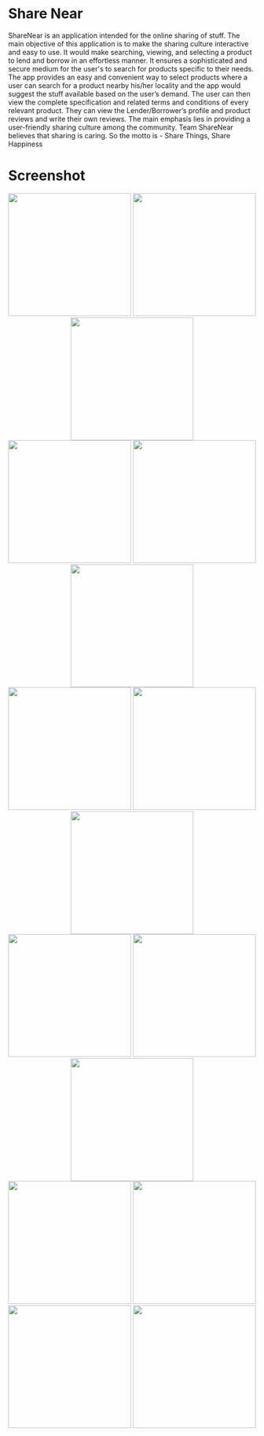 
# Share Near 

ShareNear is an application intended for the online sharing of stuff. The main objective of this application is to make the sharing culture interactive and easy to use. It would make searching, viewing, and selecting a product to lend and borrow in an effortless manner. It ensures a sophisticated and secure medium for the user's to search for products specific to their needs. The app provides an easy and convenient way to select products where a user can search for a product nearby his/her locality and the app would suggest the stuff available based on the user’s demand. The user can then view the complete specification and related terms and conditions of every relevant product. They can view the Lender/Borrower’s profile and product reviews and write their own reviews. The main emphasis lies in providing a user-friendly sharing culture among the community. Team ShareNear believes that sharing is caring. So the motto is - Share Things, Share Happiness

# Screenshot

<!-- Splash Screen --> 
<div align="center">
    <img src="https://github.com/muazhussain/share_near/assets/48112747/fd13dc45-ce8b-4450-a101-d990d4ac32bc" width="250px" </img>
    <img src="https://github.com/muazhussain/share_near/assets/48112747/df43a5b6-149f-4602-b552-da03bb8d8a54" width="250px" </img>
    <img src="https://github.com/muazhussain/share_near/assets/48112747/76018c62-eb3a-49aa-95ef-f4608ec56542" width="250px" </img> 
</div>

<!-- Register, Login, Reset Password -->
<div align="center">
  <img src="https://github.com/muazhussain/share_near/assets/48112747/5934a2ea-9443-4f0a-bbd2-8ba493e1f6b3" width="250px" </img>
  <img src="https://github.com/muazhussain/share_near/assets/48112747/36fb900e-6295-4ff2-9b4a-7ace3b926462" width="250px" </img>
  <img src="https://github.com/muazhussain/share_near/assets/48112747/3a7f2008-80bf-4f89-8d2e-92761996c4fb" width="250px" </img>
</div>

<!-- Complete Profile -->
<div align="center">
  <img src="https://github.com/muazhussain/share_near/assets/48112747/809bcc29-e4c7-4599-afd4-e8edb1b05526" width="250px" </img>
  <img src="https://github.com/muazhussain/share_near/assets/48112747/a1f8889b-d2d8-457a-a4d4-53312cd6b7cb" width="250px" </img>
  <img src="" width="250px" </img>
</div>

<!-- Add New Product -->
<div align="center">
  <img src="https://github.com/muazhussain/share_near/assets/48112747/dfe29af2-82cc-496c-bfc8-9fc606791e27" width="250px" </img>
  <img src="https://github.com/muazhussain/share_near/assets/48112747/7b98f77c-3a0b-449b-9426-4c27b9b0183c" width="250px" </img>
</div>

<!-- Profile -->
<div align="center">
  <img src="https://github.com/muazhussain/share_near/assets/48112747/29fd2987-c618-4802-993e-6a7d610988e0" width="250px" </img>
</div>

<!-- Product Details -->
<div align="center">
  <img src="https://github.com/muazhussain/share_near/assets/48112747/bffdd25a-b140-4578-a04d-a568fd9f136c" width="250px" </img>
  <img src="https://github.com/muazhussain/share_near/assets/48112747/4d86fd4d-3a81-4210-9730-9cab8355c70f" width="250px" </img>
</div>

<!-- Home Screen -->
<div align="center">
  <img src="https://github.com/muazhussain/share_near/assets/48112747/6e72747e-8c68-4f46-b404-1aa4f7a70e9c" width="250px" </img>
  <img src="https://github.com/muazhussain/share_near/assets/48112747/fc681381-c691-4073-9afa-003152c6c58b" width="250px" </img>
</div>

<!--
<div align="center">
  <img src="" width="250px" </img>
  <img src="" width="250px" </img>
  <img src="" width="250px" </img>
</div>
<div align="center">
  <img src="" width="250px" </img>
  <img src="" width="250px" </img>
  <img src="" width="250px" </img>
</div>

-->
 
<!-- ![356181923_969875084323774_7912151409493619014_n](https://github.com/muazhussain/share_near/assets/48112747/76018c62-eb3a-49aa-95ef-f4608ec56542)  -->
<!-- ![356178886_3241019539530144_637348299060643731_n](https://github.com/muazhussain/share_near/assets/48112747/df43a5b6-149f-4602-b552-da03bb8d8a54) -->
<!-- ![356177048_598043188875755_2524546091637507491_n](https://github.com/muazhussain/share_near/assets/48112747/fd13dc45-ce8b-4450-a101-d990d4ac32bc) -->
<!-- ![356182434_316651560790274_1257503458605738612_n](https://github.com/muazhussain/share_near/assets/48112747/5934a2ea-9443-4f0a-bbd2-8ba493e1f6b3) -->
<!-- ![356134037_938866487188070_2447002017842113077_n](https://github.com/muazhussain/share_near/assets/48112747/36fb900e-6295-4ff2-9b4a-7ace3b926462) -->
<!-- ![356173682_680013874140427_7449372122481095484_n](https://github.com/muazhussain/share_near/assets/48112747/3a7f2008-80bf-4f89-8d2e-92761996c4fb) -->
<!-- ![356217270_251486214291441_5562260116908655518_n](https://github.com/muazhussain/share_near/assets/48112747/7959567c-efbf-4a51-b84e-2ac2e7dfda07) -->
<!-- ![356181605_161855350239940_5118556824626565807_n](https://github.com/muazhussain/share_near/assets/48112747/dfe29af2-82cc-496c-bfc8-9fc606791e27) -->
<!-- ![356175591_1246605696054545_651308430525683624_n](https://github.com/muazhussain/share_near/assets/48112747/7b98f77c-3a0b-449b-9426-4c27b9b0183c) -->
<!-- ![354491366_1484766602266499_4656100204102810679_n](https://github.com/muazhussain/share_near/assets/48112747/29fd2987-c618-4802-993e-6a7d610988e0) -->
<!-- ![356181913_6819594531392071_5648910979605920959_n](https://github.com/muazhussain/share_near/assets/48112747/bffdd25a-b140-4578-a04d-a568fd9f136c) -->
<!-- ![356112396_1059762652064066_7605492703771867764_n](https://github.com/muazhussain/share_near/assets/48112747/4d86fd4d-3a81-4210-9730-9cab8355c70f) -->
<!-- ![356480485_891491902685782_7345592986882128391_n](https://github.com/muazhussain/share_near/assets/48112747/809bcc29-e4c7-4599-afd4-e8edb1b05526) -->
<!-- ![356462795_654008526327782_8483204101884599569_n](https://github.com/muazhussain/share_near/assets/48112747/a1f8889b-d2d8-457a-a4d4-53312cd6b7cb) -->
<!-- ![356175571_1232435857417967_3167711110195775712_n](https://github.com/muazhussain/share_near/assets/48112747/6e72747e-8c68-4f46-b404-1aa4f7a70e9c) -->
<!-- ![356205235_287577720432011_3165344266994460205_n](https://github.com/muazhussain/share_near/assets/48112747/fc681381-c691-4073-9afa-003152c6c58b) -->
